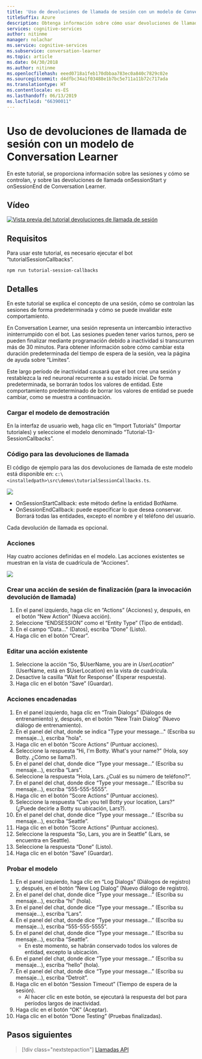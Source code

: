 ```yaml
---
title: 'Uso de devoluciones de llamada de sesión con un modelo de Conversation Learner: Microsoft Cognitive Services | Microsoft Docs'
titleSuffix: Azure
description: Obtenga información sobre cómo usar devoluciones de llamada de sesión con un modelo de Conversation Learner.
services: cognitive-services
author: nitinme
manager: nolachar
ms.service: cognitive-services
ms.subservice: conversation-learner
ms.topic: article
ms.date: 04/30/2018
ms.author: nitinme
ms.openlocfilehash: eeed0718a1feb170dbbaa783ec0a840c7829c02e
ms.sourcegitcommit: d4dfbc34a1f03488e1b7bc5e711a11b72c717ada
ms.translationtype: HT
ms.contentlocale: es-ES
ms.lasthandoff: 06/13/2019
ms.locfileid: "66390011"
---
```

# <a name="how-to-use-session-callbacks-with-a-conversation-learner-model"></a>Uso de devoluciones de llamada de sesión con un modelo de Conversation Learner

En este tutorial, se proporciona información sobre las sesiones y cómo se controlan, y sobre las devoluciones de llamada onSessionStart y onSessionEnd de Conversation Learner.

## <a name="video"></a>Vídeo

[![Vista previa del tutorial devoluciones de llamada de sesión](https://aka.ms/cl_Tutorial_v3_SessionCallbacks_Preview)](https://aka.ms/cl_Tutorial_v3_SessionCallbacks)

## <a name="requirements"></a>Requisitos
Para usar este tutorial, es necesario ejecutar el bot “tutorialSessionCallbacks”.

    npm run tutorial-session-callbacks

## <a name="details"></a>Detalles
En este tutorial se explica el concepto de una sesión, cómo se controlan las sesiones de forma predeterminada y cómo se puede invalidar este comportamiento.

En Conversation Learner, una sesión representa un intercambio interactivo ininterrumpido con el bot. Las sesiones pueden tener varios turnos, pero se pueden finalizar mediante programación debido a inactividad si transcurren más de 30 minutos.  Para obtener información sobre cómo cambiar esta duración predeterminada del tiempo de espera de la sesión, vea la página de ayuda sobre “Límites”.

Este largo período de inactividad causará que el bot cree una sesión y restablezca la red neuronal recurrente a su estado inicial. De forma predeterminada, se borrarán todos los valores de entidad. Este comportamiento predeterminado de borrar los valores de entidad se puede cambiar, como se muestra a continuación.

### <a name="load-the-demo-model"></a>Cargar el modelo de demostración

En la interfaz de usuario web, haga clic en “Import Tutorials” (Importar tutoriales) y seleccione el modelo denominado “Tutorial-13-SessionCallbacks”.

### <a name="code-for-the-callbacks"></a>Código para las devoluciones de llamada

El código de ejemplo para las dos devoluciones de llamada de este modelo está disponible en: `c:\<installedpath>\src\demos\tutorialSessionCallbacks.ts`.

![](../media/tutorial11_code.PNG)

- OnSessionStartCallback: este método define la entidad BotName.
- OnSessionEndCallback: puede especificar lo que desea conservar. Borrará todas las entidades, excepto el nombre y el teléfono del usuario.

Cada devolución de llamada es opcional.

### <a name="actions"></a>Acciones

Hay cuatro acciones definidas en el modelo. Las acciones existentes se muestran en la vista de cuadrícula de “Acciones”.

![](../media/tutorial11_actions.PNG)

### <a name="creating-an-end-session-action-for-callback-invocation"></a>Crear una acción de sesión de finalización (para la invocación devolución de llamada)

1. En el panel izquierdo, haga clic en “Actions” (Acciones) y, después, en el botón “New Action” (Nueva acción).
2. Seleccione “ENDSESSION” como el “Entity Type” (Tipo de entidad).
3. En el campo “Data…” (Datos), escriba “Done” (Listo).
4. Haga clic en el botón “Crear”.

### <a name="edit-an-existing-action"></a>Editar una acción existente

1. Seleccione la acción “So, $UserName, you are in $UserLocation” ($UserName, está en $UserLocation) en la vista de cuadrícula.
2. Desactive la casilla “Wait for Response” (Esperar respuesta).
3. Haga clic en el botón “Save” (Guardar).

### <a name="chaining-actions"></a>Acciones encadenadas

1. En el panel izquierdo, haga clic en “Train Dialogs” (Diálogos de entrenamiento) y, después, en el botón “New Train Dialog” (Nuevo diálogo de entrenamiento).
2. En el panel del chat, donde se indica "Type your message..." (Escriba su mensaje…), escriba "hola".
3. Haga clic en el botón “Score Actions” (Puntuar acciones).
4. Seleccione la respuesta “Hi, I'm Botty. What's your name?” (Hola, soy Botty. ¿Cómo se llama?).
5. En el panel del chat, donde dice “Type your message…” (Escriba su mensaje…), escriba “Lars”.
6. Seleccione la respuesta “Hola, Lars. ¿Cuál es su número de teléfono?”.
7. En el panel del chat, donde dice “Type your message…” (Escriba su mensaje…), escriba “555-555-5555”.
8. Haga clic en el botón “Score Actions” (Puntuar acciones).
9. Seleccione la respuesta “Can you tell Botty your location, Lars?” (¿Puede decirle a Botty su ubicación, Lars?).
10. En el panel del chat, donde dice “Type your message…” (Escriba su mensaje…), escriba “Seattle”.
11. Haga clic en el botón “Score Actions” (Puntuar acciones).
12. Seleccione la respuesta “So, Lars, you are in Seattle” (Lars, se encuentra en Seattle).
13. Seleccione la respuesta “Done” (Listo).
14. Haga clic en el botón “Save” (Guardar).

### <a name="testing-the-model"></a>Probar el modelo

1. En el panel izquierdo, haga clic en “Log Dialogs” (Diálogos de registro) y, después, en el botón “New Log Dialog” (Nuevo diálogo de registro).
2. En el panel del chat, donde dice “Type your message…” (Escriba su mensaje…), escriba “hi” (hola).
3. En el panel del chat, donde dice “Type your message…” (Escriba su mensaje…), escriba “Lars”.
4. En el panel del chat, donde dice “Type your message…” (Escriba su mensaje…), escriba “555-555-5555”.
5. En el panel del chat, donde dice “Type your message…” (Escriba su mensaje…), escriba “Seattle”.
    - En este momento, se habrán conservado todos los valores de entidad, excepto la ubicación.
6. En el panel del chat, donde dice “Type your message…” (Escriba su mensaje…), escriba “hello” (hola).
7. En el panel del chat, donde dice “Type your message…” (Escriba su mensaje…), escriba “Detroit”.
8. Haga clic en el botón “Session Timeout” (Tiempo de espera de la sesión).
    - Al hacer clic en este botón, se ejecutará la respuesta del bot para períodos largos de inactividad.
9. Haga clic en el botón “OK” (Aceptar).
10. Haga clic en el botón “Done Testing” (Pruebas finalizadas).

## <a name="next-steps"></a>Pasos siguientes

> [!div class="nextstepaction"]
> [Llamadas API](./14-api-calls.md)
